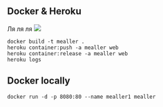 ﻿## Docker & Heroku

Ля ля ля
![](https://dev.to/alrobilliard/deploying-net-core-to-heroku-1lfe)

```
docker build -t mealler .
heroku container:push -a mealler web
heroku container:release -a mealler web
heroku logs
```



## Docker locally
```
docker run -d -p 8080:80 --name mealler1 mealler
```
